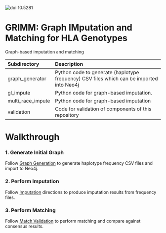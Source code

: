 ![doi 10.5281](https://zenodo.org/badge/doi/10.5281/zenodo.1248130.svg)

#  GRIMM: Graph IMputation and Matching for HLA Genotypes

Graph-based imputation and matching

| Subdirectory    | Description |
| :-------------- | :---------- |
| graph_generator | Python code to generate (haplotype frequency) CSV files which can be imported into Neo4j |
| gl_impute       | Python code for graph-based imputation.  |
| multi_race_impute | Python code for graph-based imputation |
| validation      | Code for validation of components of this repository |

# Walkthrough

### 1. Generate Initial Graph
 Follow [Graph Generation](graph_generator/README.md) to generate haplotype frequency CSV files and import to Neo4j.


### 2. Perform Imputation
 Follow [Imputation](multi_race_impute/README.md) directions to produce imputation results from frequency files.


### 3. Perform Matching
  Follow [Match Validation](matching/README.md) to perform matching and compare against consensus results.

